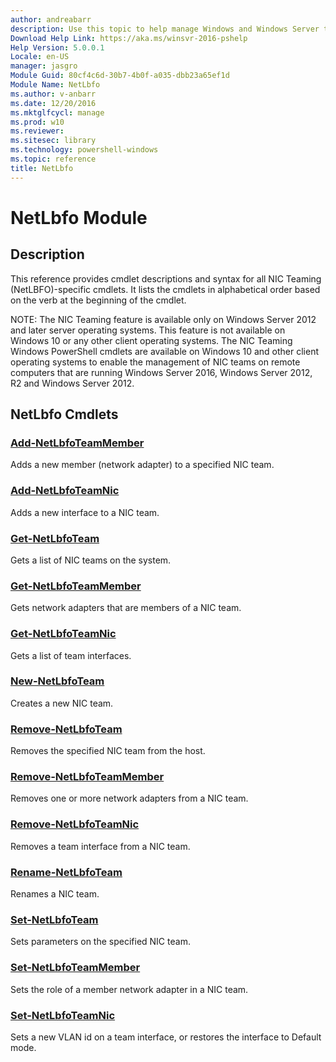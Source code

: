 ```yaml
---
author: andreabarr
description: Use this topic to help manage Windows and Windows Server technologies with Windows PowerShell.
Download Help Link: https://aka.ms/winsvr-2016-pshelp
Help Version: 5.0.0.1
Locale: en-US
manager: jasgro
Module Guid: 80cf4c6d-30b7-4b0f-a035-dbb23a65ef1d
Module Name: NetLbfo
ms.author: v-anbarr
ms.date: 12/20/2016
ms.mktglfcycl: manage
ms.prod: w10
ms.reviewer: 
ms.sitesec: library
ms.technology: powershell-windows
ms.topic: reference
title: NetLbfo
---
```


# NetLbfo Module
## Description
This reference provides cmdlet descriptions and syntax for all NIC Teaming (NetLBFO)-specific cmdlets. It lists the cmdlets in alphabetical order based on the verb at the beginning of the cmdlet.

NOTE: The NIC Teaming feature is available only on Windows Server 2012 and later server operating systems. This feature is not available on Windows 10 or any other client operating systems. The NIC Teaming Windows PowerShell cmdlets are available on Windows 10 and other client operating systems to enable the management of NIC teams on remote computers that are running Windows Server 2016, Windows Server 2012, R2 and Windows Server 2012.

## NetLbfo Cmdlets
### [Add-NetLbfoTeamMember](./Add-NetLbfoTeamMember.md)
Adds a new member (network adapter) to a specified NIC team.

### [Add-NetLbfoTeamNic](./Add-NetLbfoTeamNic.md)
Adds a new interface to a NIC team.

### [Get-NetLbfoTeam](./Get-NetLbfoTeam.md)
Gets a list of NIC teams on the system.

### [Get-NetLbfoTeamMember](./Get-NetLbfoTeamMember.md)
Gets network adapters that are members of a NIC team.

### [Get-NetLbfoTeamNic](./Get-NetLbfoTeamNic.md)
Gets a list of team interfaces.

### [New-NetLbfoTeam](./New-NetLbfoTeam.md)
Creates a new NIC team.

### [Remove-NetLbfoTeam](./Remove-NetLbfoTeam.md)
Removes the specified NIC team from the host.

### [Remove-NetLbfoTeamMember](./Remove-NetLbfoTeamMember.md)
Removes one or more network adapters from a NIC team.

### [Remove-NetLbfoTeamNic](./Remove-NetLbfoTeamNic.md)
Removes a team interface from a NIC team.

### [Rename-NetLbfoTeam](./Rename-NetLbfoTeam.md)
Renames a NIC team.

### [Set-NetLbfoTeam](./Set-NetLbfoTeam.md)
Sets parameters on the specified NIC team.

### [Set-NetLbfoTeamMember](./Set-NetLbfoTeamMember.md)
Sets the role of a member network adapter in a NIC team.

### [Set-NetLbfoTeamNic](./Set-NetLbfoTeamNic.md)
Sets a new VLAN id on a team interface, or restores the interface to Default mode.


